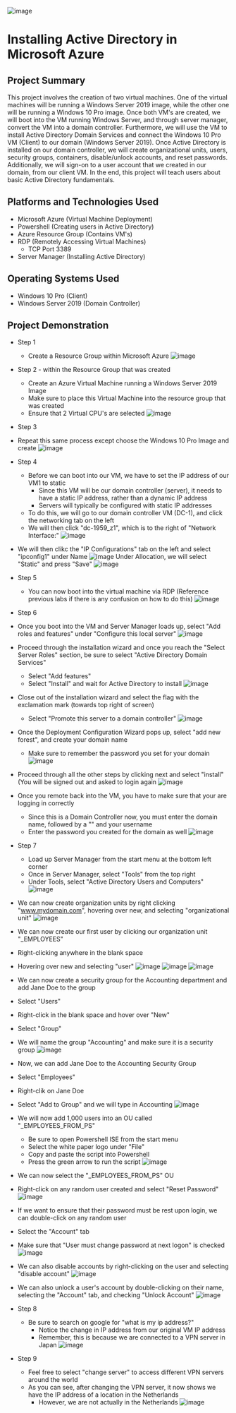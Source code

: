 ![image](https://github.com/chriskhawaja/activedirectory/assets/153021794/56c8463a-c1c7-4849-b776-fd015bdf292f)






<h1>Installing Active Directory in Microsoft Azure</h1>

<h2>Project Summary</h2>
This project involves the creation of two virtual machines. One of the virtual machines will be running a Windows Server 2019 image, while the other one will be running a Windows 10 Pro image. Once both VM's are created, we will boot into the VM running Windows Server, and through server manager, convert the VM into a domain controller. Furthermore, we will use the VM to install Active Directory Domain Services and connect the Windows 10 Pro VM (Client) to our domain (Windows Server 2019). Once Active Directory is installed on our domain controller, we will create organizational units, users, security groups, containers, disable/unlock accounts, and reset passwords. Additionally, we will sign-on to a user account that we created in our domain, from our client VM. In the end, this project will teach users about basic Active Directory fundamentals. 
<h2>Platforms and Technologies Used</h2>

- Microsoft Azure (Virtual Machine Deployment)
- Powershell (Creating users in Active Directory)
- Azure Resource Group (Contains VM's)
- RDP (Remotely Accessing Virtual Machines)
  - TCP Port 3389
- Server Manager (Installing Active Directory)
<h2>Operating Systems Used </h2>

- Windows 10 Pro (Client)
- Windows Server 2019 (Domain Controller)

<h2>Project Demonstration</h2>

- Step 1
  - Create a Resource Group within Microsoft Azure
![image](https://github.com/chriskhawaja/activedirectory/assets/153021794/8b1c5692-8724-491e-b741-8b5e7c4b0291)


- Step 2  - within the Resource Group that was created
  - Create an Azure Virtual Machine running a Windows Server 2019 Image
  - Make sure to place this Virtual Machine into the resource group that was created
  - Ensure that 2 Virtual CPU's are selected
![image](https://github.com/chriskhawaja/activedirectory/assets/153021794/d6fc0dd9-b018-47fd-8c82-1839f478febd)


- Step 3
 - Repeat this same process except choose the Windows 10 Pro Image and create
![image](https://github.com/chriskhawaja/activedirectory/assets/153021794/7c687135-5c6a-4137-a14b-44a2374277b7)

- Step 4
  - Before we can boot into our VM, we have to set the IP address of our VM1 to static
    - Since this VM will be our domain controller (server), it needs to have a static IP address, rather than a dynamic IP address
    - Servers will typically be configured with static IP addresses
   - To do this, we will go to our domain controller VM (DC-1), and click the networking tab on the left
   - We will then click "dc-1959_z1", which is to the right of "Network Interface:"
![image](https://github.com/chriskhawaja/activedirectory/assets/153021794/aa8aaef3-3bff-40f7-b84e-c95ea94383e5)
- We will then clikc the "IP Configurations" tab on the left and select "ipconfig1" under Name 
![image](https://github.com/chriskhawaja/activedirectory/assets/153021794/a74e1be7-0f89-4cd8-915e-e5b4b8cc1975)
Under Allocation, we will select "Static" and press "Save"
![image](https://github.com/chriskhawaja/activedirectory/assets/153021794/f4af4642-38e8-406b-9b84-8b28e2ae79a1)

- Step 5
  - You can now boot into the virtual machine via RDP (Reference previous labs if there is any confusion on how to do this)
![image](https://github.com/chriskhawaja/activedirectory/assets/153021794/22068aae-be66-4273-bd6b-db4b3b2178ca)


- Step 6
 - Once you boot into the VM and Server Manager loads up, select "Add roles and features" under "Configure this local server"
![image](https://github.com/chriskhawaja/activedirectory/assets/153021794/b9914c00-e73f-4650-9b2d-bf1057b9735b)
- Proceed through the installation wizard and once you reach the "Select Server Roles" section, be sure to select "Active Directory Domain Services"
  - Select "Add features"
  - Select "Install" and wait for Active Directory to install
![image](https://github.com/chriskhawaja/activedirectory/assets/153021794/94c17972-d444-42d7-bbc2-c56376b9b959)
- Close out of the installation wizard and select the flag with the exclamation mark (towards top right of screen)
  - Select "Promote this server to a domain controller" 
![image](https://github.com/chriskhawaja/activedirectory/assets/153021794/dca853d2-49e4-478e-8b88-cdc20e9fc8c4)
- Once the Deployment Configuration Wizard pops up, select "add new forest", and create your domain name
  - Make sure to remember the password you set for your domain
  ![image](https://github.com/chriskhawaja/activedirectory/assets/153021794/fcf4d4aa-dd5b-458f-a332-eedf276bd504)
- Proceed through all the other steps by clicking next and select "install" (You will be signed out and asked to login again
  ![image](https://github.com/chriskhawaja/activedirectory/assets/153021794/4a14a7af-65c8-418b-b4a4-5f874395bcd5)
- Once you remote back into the VM, you have to make sure that your are logging in correctly
  - Since this is a Domain Controller now, you must enter the domain name, followed by a "\" and your username
  - Enter the password you created for the domain as well
![image](https://github.com/chriskhawaja/activedirectory/assets/153021794/9511d9cf-7323-4787-8a25-6b4cfca36ca9)

- Step 7
  - Load up Server Manager from the start menu at the bottom left corner
  - Once in Server Manager, select "Tools" from the top right
  - Under Tools, select "Active Directory Users and Computers"
![image](https://github.com/chriskhawaja/activedirectory/assets/153021794/d4a2459d-5ea6-4e3d-b5ae-bb86179e6d83)
- We can now create organization units by right clicking "www.mydomain.com", hovering over new, and selecting "organizational unit"
![image](https://github.com/chriskhawaja/activedirectory/assets/153021794/fac3b8bf-054f-4690-9d72-501f96c715d5)
- We can now create our first user by clicking our organization unit "_EMPLOYEES"
- Right-clicking anywhere in the blank space
- Hovering over new and selecting "user"
  ![image](https://github.com/chriskhawaja/activedirectory/assets/153021794/eb316b28-e1b5-4121-8ad6-5ec7cb6d607f)
![image](https://github.com/chriskhawaja/activedirectory/assets/153021794/22f5479d-72a1-4823-9f86-a9781d7f0da6)
![image](https://github.com/chriskhawaja/activedirectory/assets/153021794/d6e31ff2-0b88-4301-867d-2eaa6b1b01a2)
- We can now create a security group for the Accounting department and add Jane Doe to the group
- Select "Users"
- Right-click in the blank space and hover over "New"
- Select "Group"
- We will name the group "Accounting" and make sure it is a security group
  ![image](https://github.com/chriskhawaja/activedirectory/assets/153021794/2c6e60c4-d11d-452c-92e4-8979be9c7997)
- Now, we can add Jane Doe to the Accounting Security Group
- Select "Employees"
- Right-clik on Jane Doe
- Select "Add to Group" and we will type in Accounting
  ![image](https://github.com/chriskhawaja/activedirectory/assets/153021794/d0055219-bc48-4f0d-b272-44626e52b05b)
- We will now add 1,000 users into an OU called "_EMPLOYEES_FROM_PS"
  - Be sure to open Powershell ISE from the start menu
  - Select the white paper logo under "File"
  - Copy and paste the script into Powershell
  - Press the green arrow to run the script
  ![image](https://github.com/chriskhawaja/activedirectory/assets/153021794/b1478b27-7cd7-45ea-a2a3-e3533d8525ac)
- We can now select the "_EMPLOYEES_FROM_PS" OU
- Right-click on any random user created and select "Reset Password"
![image](https://github.com/chriskhawaja/activedirectory/assets/153021794/ce7d1766-28e9-4ade-a2b5-61339688dc0e)
- If we want to ensure that their password must be rest upon login, we can double-click on any random user
- Select the "Account" tab
- Make sure that "User must change password at next logon" is checked
![image](https://github.com/chriskhawaja/activedirectory/assets/153021794/a5a1cc7a-6459-4d57-9490-8c76c6af0de5)
- We can also disable accounts by right-clicking on the user and selecting "disable account"
![image](https://github.com/chriskhawaja/activedirectory/assets/153021794/2ec234d4-6c1b-4bd9-9c82-9dba824fd5ae)
- We can also unlock a user's account by double-clicking on their name, selecting the "Account" tab, and checking "Unlock Account"
![image](https://github.com/chriskhawaja/activedirectory/assets/153021794/fd8ce371-d28f-4f43-a16e-293cd6ebf6fd)

- Step 8
  - Be sure to search on google for "what is my ip address?"
    - Notice the change in IP address from our original VM IP address
    - Remember, this is because we are connected to a VPN server in Japan
![image](https://github.com/chriskhawaja/vpn/assets/153021794/0bd495e1-52cd-40be-b281-d150ff296e8f)

- Step 9
  - Feel free to select "change server" to access different VPN servers around the world
  - As you can see, after changing the VPN server, it now shows we have the IP address of a location in the Netherlands
    - However, we are not actually in the Netherlands
  ![image](https://github.com/chriskhawaja/vpn/assets/153021794/fdb94271-8d59-4154-bd63-572e2ef56522)
